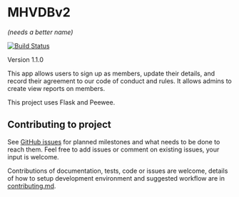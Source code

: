 MHVDBv2
=======
*(needs a better name)*

[![Build Status](https://travis-ci.org/makehackvoid/mhvdb2.svg?branch=master)](https://travis-ci.org/makehackvoid/mhvdb2)

Version 1.1.0

This app allows users to sign up as members, update their details, and record their agreement to our code of conduct and rules. It allows admins to create view reports on members.

This project uses Flask and Peewee.

Contributing to project
-----------------------

See [GitHub issues](https://github.com/makehackvoid/mhvdb2/issues) for planned milestones and what needs to be done to reach them. Feel free to add issues or comment on existing issues, your input is welcome.

Contributions of documentation, tests, code or issues are welcome, details of how to setup development environment and suggested workflow are in [contributing.md](contributing.md).

